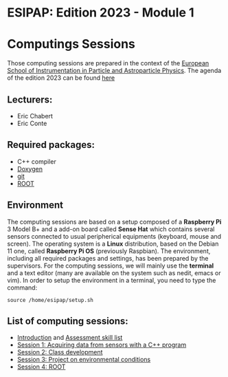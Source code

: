 # ESIPAP: Edition 2023 - Module 1
#   Computings Sessions

Those computing sessions are prepared in the context of the [European School of Instrumentation in Particle and Astroparticle Physics](https://www.esi-archamps.eu/esipap-presentation/).
The agenda of the edition 2023 can be found [here](https://indico.cern.ch/event/1226779/)


## Lecturers:
  - Eric Chabert
  - Eric Conte


## Required packages:
  - C++ compiler
  - [Doxygen](https://www.doxygen.nl/index.html)
  - [git](https://github.com/)
  - [ROOT](https://root.cern.ch/)


## Environment
 
  The computing sessions are based on a setup composed of a **Raspberry Pi** 3 Model B+ and a add-on board called **Sense Hat** which contains several sensors connected to usual peripherical equipments (keyboard, mouse and screen).
  The operating system is a **Linux** distribution, based on the Debian 11 one, called **Raspberry Pi OS** (previously Raspbian). 
  The environment, including all required packages and settings, has been prepared by the supervisors.
  For the computing sessions, we will mainly use the **terminal** and a text editor (many are available on the system such as nedit, emacs or vim).
  In order to setup the environment in a terminal, you need to type the command:
  ``` 
  source /home/esipap/setup.sh
  ```


## List of computing sessions:
  - [Introduction](sessions/Introduction.pdf) and [Assessment skill list](sessions/assessment_skill_list.pdf)
  - [Session 1: Acquiring data from sensors with a C++ program](sessions/Session1.md)
  - [Session 2: Class development](sessions/Session2.md)
  - [Session 3: Project on environmental conditions](sessions/Session3.md)
  - [Session 4: ROOT](sessions/Session4.md)


